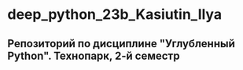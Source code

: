 # deep_python_23b_Kasiutin_Ilya
## Репозиторий по дисциплине "Углубленный Python". Технопарк, 2-й семестр
